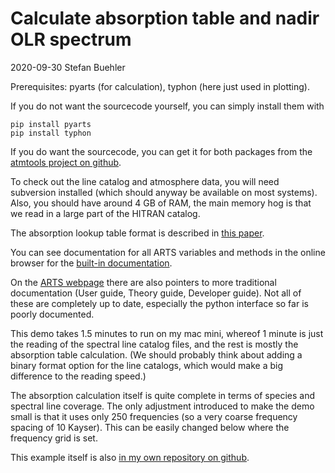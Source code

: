 # Calculate absorption table and nadir OLR spectrum

2020-09-30 Stefan Buehler

Prerequisites: pyarts (for calculation), typhon (here just used in plotting). 

If you do not want the sourcecode yourself, you can simply install them with

    pip install pyarts
    pip install typhon

If you do want the sourcecode, you can get it for both packages from the [atmtools project on github](https://github.com/atmtools).
    
To check out the line catalog and atmosphere data, you will need subversion installed (which should anyway be available on most systems). Also, you should have around 4 GB of RAM, the main memory hog is that we read in a large part of the HITRAN catalog.

The absorption lookup table format is described in [this paper](https://doi.org/10.1016/j.jqsrt.2011.03.008).

You can see documentation for all ARTS variables and methods in the online browser for the [built-in documentation](https://www.radiativetransfer.org/docserver-trunk).

On the [ARTS webpage](https://www.radiativetransfer.org) there are also pointers to more traditional documentation (User guide, Theory guide, Developer guide). Not all of these are completely up to date, especially the python interface so far is poorly documented.

This demo takes 1.5 minutes to run on my mac mini, whereof 1 minute is just the reading of the spectral line catalog files, and the rest is mostly the absorption table calculation. (We should probably think about adding a binary format option for the line catalogs, which would make a big difference to the reading speed.) 

The absorption calculation itself is quite complete in terms of species and spectral line coverage. The only adjustment introduced to make the demo small is that it uses only 250 frequencies (so a very coarse frequency spacing of 10 Kayser). This can be easily changed below where the frequency grid is set.

This example itself is also [in my own repository on github](https://github.com/stefanbuehler/jupyter_arts_olr_spectrum).

<!--
You can directly run this in the cloud with binder by clicking on the button below:

[![Binder](https://mybinder.org/badge_logo.svg)](https://mybinder.org/v2/gh/stefanbuehler/jupyter_arts_olr_spectrum/master?filepath=arts_spectrum.ipynb)

However, the job will not run through, because binder gives you only at max. 2GB of RAM which is 
insufficient. 
-->
